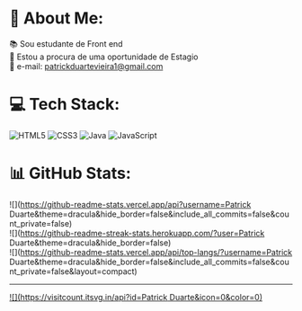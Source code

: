 # 💫 About Me:
📚 Sou estudante de Front end<br>👯 Estou a procura de uma oportunidade de Estagio<br>💬 e-mail: patrickduartevieira1@gmail.com <br>


# 💻 Tech Stack:
![HTML5](https://img.shields.io/badge/html5-%23E34F26.svg?style=flat&logo=html5&logoColor=white) ![CSS3](https://img.shields.io/badge/css3-%231572B6.svg?style=flat&logo=css3&logoColor=white) ![Java](https://img.shields.io/badge/java-%23ED8B00.svg?style=flat&logo=openjdk&logoColor=white) ![JavaScript](https://img.shields.io/badge/javascript-%23323330.svg?style=flat&logo=javascript&logoColor=%23F7DF1E)
# 📊 GitHub Stats:
![](https://github-readme-stats.vercel.app/api?username=Patrick Duarte&theme=dracula&hide_border=false&include_all_commits=false&count_private=false)<br/>
![](https://github-readme-streak-stats.herokuapp.com/?user=Patrick Duarte&theme=dracula&hide_border=false)<br/>
![](https://github-readme-stats.vercel.app/api/top-langs/?username=Patrick Duarte&theme=dracula&hide_border=false&include_all_commits=false&count_private=false&layout=compact)

---
[![](https://visitcount.itsvg.in/api?id=Patrick Duarte&icon=0&color=0)](https://visitcount.itsvg.in)

<!-- Proudly created with GPRM ( https://gprm.itsvg.in ) -->